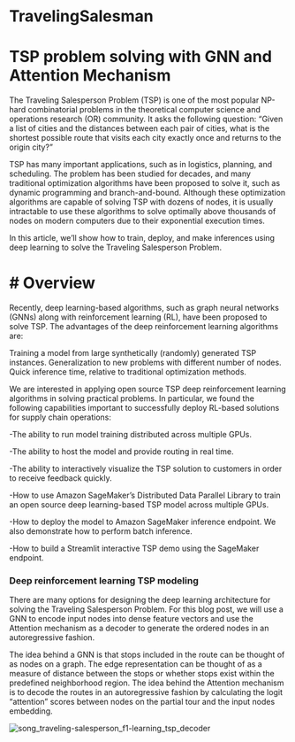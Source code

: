 # TravelingSalesman
# TSP problem solving with GNN and Attention Mechanism
 
 The Traveling Salesperson Problem (TSP) is one of the most popular NP-hard combinatorial problems in the theoretical computer science and operations research (OR) community. It asks the following question: “Given a list of cities and the distances between each pair of cities, what is the shortest possible route that visits each city exactly once and returns to the origin city?”

TSP has many important applications, such as in logistics, planning, and scheduling. The problem has been studied for decades, and many traditional optimization algorithms have been proposed to solve it, such as dynamic programming and branch-and-bound. Although these optimization algorithms are capable of solving TSP with dozens of nodes, it is usually intractable to use these algorithms to solve optimally above thousands of nodes on modern computers due to their exponential execution times.

In this article, we’ll show how to train, deploy, and make inferences using deep learning to solve the Traveling Salesperson Problem.

# # Overview

Recently, deep learning-based algorithms, such as graph neural networks (GNNs) along with reinforcement learning (RL), have been proposed to solve TSP. The advantages of the deep reinforcement learning algorithms are:

Training a model from large synthetically (randomly) generated TSP instances.
Generalization to new problems with different number of nodes.
Quick inference time, relative to traditional optimization methods.

We are interested in applying open source TSP deep reinforcement learning algorithms in solving practical problems. In particular, we found the following capabilities important to successfully deploy RL-based solutions for supply chain operations:

-The ability to run model training distributed across multiple GPUs.

-The ability to host the model and provide routing in real time.

-The ability to interactively visualize the TSP solution to customers in order to receive feedback quickly.

-How to use Amazon SageMaker’s Distributed Data Parallel Library to train an open source deep learning-based TSP model across multiple GPUs.

-How to deploy the model to Amazon SageMaker inference endpoint. We also demonstrate how to perform batch inference.

-How to build a Streamlit interactive TSP demo using the SageMaker endpoint.


### Deep reinforcement learning TSP modeling

There are many options for designing the deep learning architecture for solving the Traveling Salesperson Problem. For this blog post, we will use a GNN to encode input nodes into dense feature vectors and use the Attention mechanism as a decoder to generate the ordered nodes in an autoregressive fashion.

The idea behind a GNN is that stops included in the route can be thought of as nodes on a graph. The edge representation can be thought of as a measure of distance between the stops or whether stops exist within the predefined neighborhood region.
The idea behind the Attention mechanism is to decode the routes in an autoregressive fashion by calculating the logit “attention” scores between nodes on the partial tour and the input nodes embedding.

![song_traveling-salesperson_f1-learning_tsp_decoder](https://user-images.githubusercontent.com/33089347/184277823-b46f0c4a-ac68-4d98-81cc-50b233b400b4.png)

